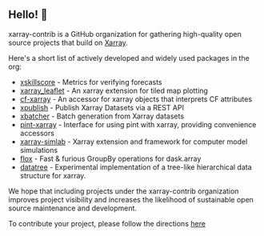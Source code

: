 ## Hello! 👋

xarray-contrib is a GitHub organization for gathering high-quality open source projects that build on [Xarray](http://xarray.pydata.org/).

Here's a short list of actively developed and widely used packages in the org:

- [xskillscore](https://github.com/xarray-contrib/xskillscore) - Metrics for verifying forecasts
- [xarray_leaflet](https://github.com/xarray-contrib/xarray_leaflet) - An xarray extension for tiled map plotting
- [cf-xarray](https://github.com/xarray-contrib/cf-xarray) - An accessor for xarray objects that interprets CF attributes
- [xpublish](https://github.com/xarray-contrib/xpublish) - Publish Xarray Datasets via a REST API
- [xbatcher](https://github.com/xarray-contrib/xbatcher) - Batch generation from Xarray datasets
- [pint-xarray](https://github.com/xarray-contrib/pint-xarray) - Interface for using pint with xarray, providing convenience accessors
- [xarray-simlab](https://github.com/xarray-contrib/xarray-simlab) - Xarray extension and framework for computer model simulations
- [flox](https://github.com/xarray-contrib/flox) - Fast & furious GroupBy operations for dask.array
- [datatree](https://github.com/xarray-contrib/datatree) - Experimental implementation of a tree-like hierarchical data structure for xarray.

We hope that including projects under the xarray-contrib organization improves project visibility and increases the likelihood of sustainable open source maintenance and development.

To contribute your project, please follow the directions [here](https://github.com/xarray-contrib/xarray-contrib)
